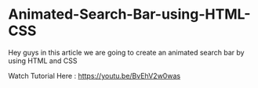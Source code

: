 # Animated-Search-Bar-using-HTML-CSS
Hey guys in this article we are going to create an animated search bar by using HTML and CSS

Watch Tutorial Here : https://youtu.be/BvEhV2w0was
